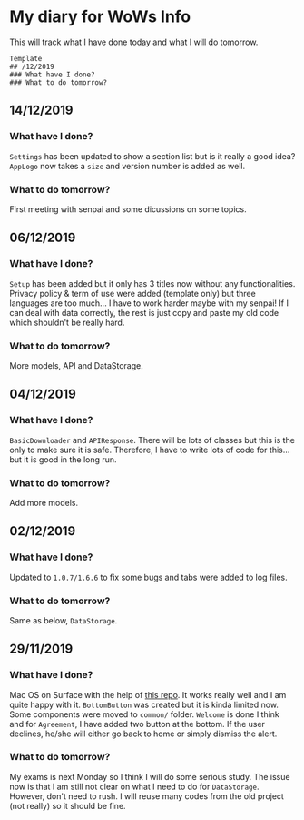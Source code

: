 # My diary for WoWs Info
This will track what I have done today and what I will do tomorrow.
~~~
Template
## /12/2019
### What have I done?
### What to do tomorrow?
~~~

## 14/12/2019
### What have I done?
`Settings` has been updated to show a section list but is it really a good idea? 
`AppLogo` now takes a `size` and version number is added as well. 
### What to do tomorrow?
First meeting with senpai and some dicussions on some topics.

## 06/12/2019
### What have I done?
`Setup` has been added but it only has 3 titles now without any functionalities. Privacy policy & term of use were added (template only) but three languages are too much... 
I have to work harder maybe with my senpai! If I can deal with data correctly, the rest is just copy and paste my old code which shouldn't be really hard.
### What to do tomorrow?
More models, API and DataStorage.

## 04/12/2019
### What have I done?
`BasicDownloader` and `APIResponse`. There will be lots of classes but this is the only to make sure it is safe. Therefore, I have to write lots of code for this... but it is good in the long run.
### What to do tomorrow?
Add more models.

## 02/12/2019
### What have I done?
Updated to `1.0.7/1.6.6` to fix some bugs and tabs were added to log files.
### What to do tomorrow?
Same as below, `DataStorage`.

## 29/11/2019
### What have I done?
Mac OS on Surface with the help of [this repo](https://github.com/hacker1024/Hackintosh-Clover-SurfacePro3). It works really well and I am quite happy with it. `BottomButton` was created but it is kinda limited now. Some components were moved to `common/` folder. `Welcome` is done I think and for `Agreement`, I have added two button at the bottom. If the user declines, he/she will either go back to home or simply dismiss the alert.
### What to do tomorrow?
My exams is next Monday so I think I will do some serious study. The issue now is that I am still not clear on what I need to do for `DataStorage`. However, don't need to rush. I will reuse many codes from the old project (not really) so it should be fine.
